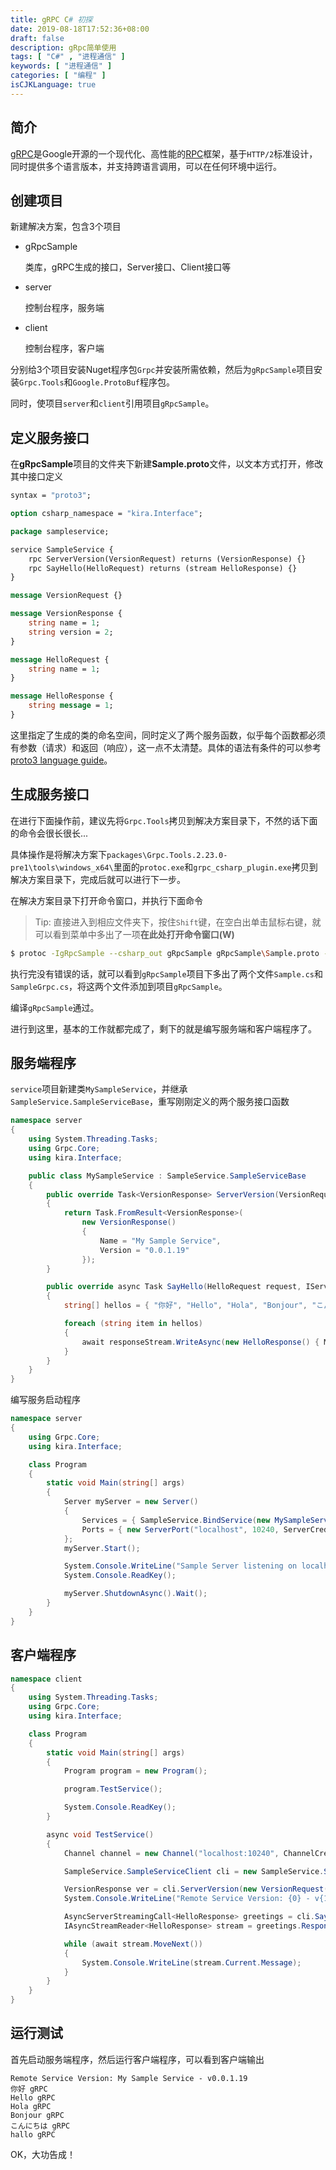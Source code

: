 ```yaml
---
title: gRPC C# 初探
date: 2019-08-18T17:52:36+08:00
draft: false
description: gRpc简单使用
tags: [ "C#" , "进程通信" ]
keywords: [ "进程通信" ]
categories: [ "编程" ]
isCJKLanguage: true
---
```


## 简介

[gRPC](https://www.grpc.io/)是Google开源的一个现代化、高性能的[RPC](https://baike.baidu.com/item/远程过程调用协议)框架，基于`HTTP/2`标准设计，同时提供多个语言版本，并支持跨语言调用，可以在任何环境中运行。

## 创建项目

新建解决方案，包含3个项目

* gRpcSample

  类库，gRPC生成的接口，Server接口、Client接口等

* server

  控制台程序，服务端

* client

  控制台程序，客户端

分别给3个项目安装Nuget程序包`Grpc`并安装所需依赖，然后为`gRpcSample`项目安装`Grpc.Tools`和`Google.ProtoBuf`程序包。

同时，使项目`server`和`client`引用项目`gRpcSample`。

## 定义服务接口

在**gRpcSample**项目的文件夹下新建**Sample.proto**文件，以文本方式打开，修改其中接口定义

``` protobuf
syntax = "proto3";

option csharp_namespace = "kira.Interface";

package sampleservice;

service SampleService {
	rpc ServerVersion(VersionRequest) returns (VersionResponse) {}
	rpc SayHello(HelloRequest) returns (stream HelloResponse) {}
}

message VersionRequest {}

message VersionResponse {
    string name = 1;
    string version = 2;
}

message HelloRequest {
    string name = 1;
}

message HelloResponse {
    string message = 1;
}
```

这里指定了生成的类的命名空间，同时定义了两个服务函数，似乎每个函数都必须有参数（请求）和返回（响应），这一点不太清楚。具体的语法有条件的可以参考[proto3 language guide](https://developers.google.com/protocol-buffers/docs/proto3)。

## 生成服务接口

在进行下面操作前，建议先将`Grpc.Tools`拷贝到解决方案目录下，不然的话下面的命令会很长很长...

具体操作是将解决方案下`packages\Grpc.Tools.2.23.0-pre1\tools\windows_x64\`里面的`protoc.exe`和`grpc_csharp_plugin.exe`拷贝到解决方案目录下，完成后就可以进行下一步。

在解决方案目录下打开命令窗口，并执行下面命令

> Tip: 直接进入到相应文件夹下，按住`Shift`键，在空白出单击鼠标右键，就可以看到菜单中多出了一项**在此处打开命令窗口(W)**

``` bash
$ protoc -IgRpcSample --csharp_out gRpcSample gRpcSample\Sample.proto --grpc_out gRpcSample --plugin=protoc-gen-grpc=grpc_csharp_plugin.exe
```

执行完没有错误的话，就可以看到`gRpcSample`项目下多出了两个文件`Sample.cs`和`SampleGrpc.cs`，将这两个文件添加到项目`gRpcSample`。

编译`gRpcSample`通过。

进行到这里，基本的工作就都完成了，剩下的就是编写服务端和客户端程序了。

## 服务端程序

`service`项目新建类`MySampleService`，并继承`SampleService.SampleServiceBase`，重写刚刚定义的两个服务接口函数

``` csharp
namespace server
{
    using System.Threading.Tasks;
    using Grpc.Core;
    using kira.Interface;

    public class MySampleService : SampleService.SampleServiceBase
    {
        public override Task<VersionResponse> ServerVersion(VersionRequest request, ServerCallContext context)
        {
            return Task.FromResult<VersionResponse>(
                new VersionResponse()
                {
                    Name = "My Sample Service",
                    Version = "0.0.1.19"
                });
        }

        public override async Task SayHello(HelloRequest request, IServerStreamWriter<HelloResponse> responseStream, ServerCallContext context)
        {
            string[] hellos = { "你好", "Hello", "Hola", "Bonjour", "こんにちは", "hallo" };

            foreach (string item in hellos)
            {
                await responseStream.WriteAsync(new HelloResponse() { Message = $"{item} {request.Name}" });
            }
        }
    }
}
```

编写服务启动程序

``` csharp
namespace server
{
    using Grpc.Core;
    using kira.Interface;

    class Program
    {
        static void Main(string[] args)
        {
            Server myServer = new Server()
            {
                Services = { SampleService.BindService(new MySampleService()) },
                Ports = { new ServerPort("localhost", 10240, ServerCredentials.Insecure) }
            };
            myServer.Start();

            System.Console.WriteLine("Sample Server listening on localhost:10240 \nPress any key exit...");
            System.Console.ReadKey();

            myServer.ShutdownAsync().Wait();
        }
    }
}
```

## 客户端程序

``` csharp
namespace client
{
    using System.Threading.Tasks;
    using Grpc.Core;
    using kira.Interface;

    class Program
    {
        static void Main(string[] args)
        {
            Program program = new Program();

            program.TestService();

            System.Console.ReadKey();
        }

        async void TestService()
        {
            Channel channel = new Channel("localhost:10240", ChannelCredentials.Insecure);

            SampleService.SampleServiceClient cli = new SampleService.SampleServiceClient(channel);

            VersionResponse ver = cli.ServerVersion(new VersionRequest());
            System.Console.WriteLine("Remote Service Version: {0} - v{1}", ver.Name, ver.Version);

            AsyncServerStreamingCall<HelloResponse> greetings = cli.SayHello(new HelloRequest() { Name = "gRPC" });
            IAsyncStreamReader<HelloResponse> stream = greetings.ResponseStream;

            while (await stream.MoveNext())
            {
                System.Console.WriteLine(stream.Current.Message);
            }
        }
    }
}
```

## 运行测试

首先启动服务端程序，然后运行客户端程序，可以看到客户端输出

```
Remote Service Version: My Sample Service - v0.0.1.19
你好 gRPC
Hello gRPC
Hola gRPC
Bonjour gRPC
こんにちは gRPC
hallo gRPC
```

OK，大功告成！
